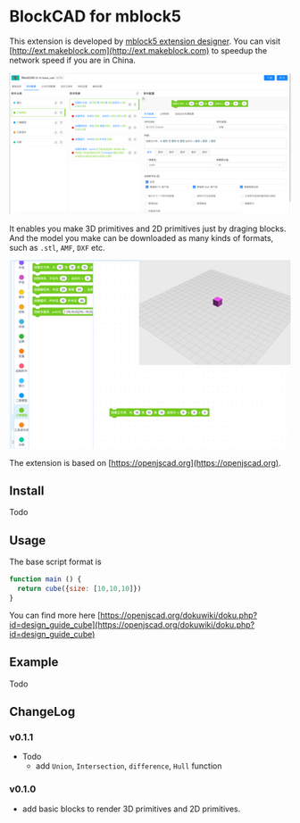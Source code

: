 # BlockCAD for mblock5

This extension is developed by [mblock5 extension designer](http://ext.mblock.cc). You can visit [http://ext.makeblock.com](http://ext.makeblock.com) to speedup the network speed if you are in China.

![mblock5-ext-designer](./res/ext-designer.png)

It enables you make 3D primitives and 2D primitives just by draging blocks. And the model you make can be downloaded as many kinds of formats, such as `.stl`, `AMF`, `DXF` etc.

![BlockCAD](./res/block-cad.jpg)

The extension is based on [https://openjscad.org](https://openjscad.org).

## Install
Todo

## Usage
The base script format is

```js
function main () {
  return cube({size: [10,10,10]})
}
```

You can find more here [https://openjscad.org/dokuwiki/doku.php?id=design_guide_cube](https://openjscad.org/dokuwiki/doku.php?id=design_guide_cube)

## Example
Todo

## ChangeLog

### v0.1.1
- Todo
    - add `Union`, `Intersection`, `difference`, `Hull` function

### v0.1.0
- add basic blocks to render 3D primitives and 2D primitives.


